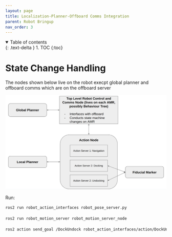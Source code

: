```yaml
---
layout: page
title: Localization-Planner-Offboard Comms Integration
parent: Robot Bringup
nav_order: 3
---
```


<details open markdown="block">
  <summary>
    Table of contents
  </summary>
  {: .text-delta }
1. TOC
{:toc}
</details>

# State Change Handling

The nodes shown below live on the robot execpt global planner and offboard comms
which are on the offboard server

![](/images/Software_Arch/Robot_control_arch.png)

Run:
```bash
ros2 run robot_action_interfaces robot_pose_server.py

ros2 run robot_motion_server robot_motion_server_node

ros2 action send_goal /DockUndock robot_action_interfaces/action/DockUndock "{secs: 1.0}"
```